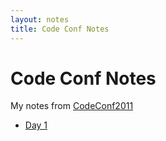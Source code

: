 ```yaml
---
layout: notes
title: Code Conf Notes
---
```


Code Conf Notes
===============================================================================

My notes from [CodeConf2011](http://codeconf.com/)

* [Day 1](day_1.html)
